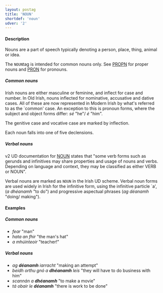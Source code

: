```yaml
---
layout: postag
title: 'NOUN'
shortdef: 'noun'
udver: '2'
---
```


#### Description

Nouns are a part of speech typically denoting a person, place, thing, animal or idea.

The `NOUN`tag is intended for common nouns only. See [PROPN]() for proper nouns and [PRON]() for pronouns.

##### Common nouns

Irish nouns are either masculine or feminine, and inflect for case and number. In Old Irish, nouns inflected for nominative, accusative and dative cases. All of these are now represented in Modern Irish by what's referred to as the `common' case. An exception to this is pronoun forms, where the subject and object forms differ: _sé_ "he"/ _é_ "him".

The genitive case and vocative case are marked by inflection. 

Each noun falls into one of five declensions.


##### Verbal nouns

v2 UD documentation for [NOUN]() states that "some verb forms such as gerunds and infinitives may share properties and usage of nouns and verbs. Depending on language and context, they may be classified as either VERB or NOUN".

Verbal nouns are marked as `NOUN` in the Irish UD scheme. 
Verbal noun forms are used widely in Irish for the infinitive form, using the infinitive particle `a', (_a dhéanamh_ "to do") and progressive aspectual phrases (_ag déanamh_ "doing/ making").



#### Examples

##### Common nouns

* _fear_ "man"
* _hata an fhir_ "the man's hat"
* _a mhúinteoir_ "teacher!"


##### Verbal nouns

* _ag <b>déanamh</b> iarracht_ "making an attempt"
* _beidh orthu gnó a <b>dhéanamh</b> leis_ "they will have to do business with him"
* _scannán a <b>dhéanamh</b>_ "to make a movie"
* _tá obair le <b>déanamh</b>_ "there is work to be done"



